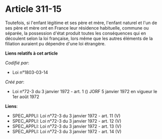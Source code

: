 # Article 311-15

Toutefois, si l'enfant légitime et ses père et mère, l'enfant naturel et l'un de ses père et mère ont en France leur
résidence habituelle, commune ou séparée, la possession d'état produit toutes les conséquences qui en découlent selon la loi
française, lors même que les autres éléments de la filiation auraient pu dépendre d'une loi étrangère.

**Liens relatifs à cet article**

_Codifié par_:

  - Loi n°1803-03-14

_Créé par_:

  - Loi n°72-3 du 3 janvier 1972 - art. 1 () JORF 5 janvier 1972 en vigueur le 1er août 1972

**Liens**:

  - SPEC_APPLI: Loi n°72-3 du 3 janvier 1972 - art. 11 (V)
  - SPEC_APPLI: Loi n°72-3 du 3 janvier 1972 - art. 12 (V)
  - SPEC_APPLI: Loi n°72-3 du 3 janvier 1972 - art. 13 (V)
  - SPEC_APPLI: Loi n°72-3 du 3 janvier 1972 - art. 14 (V)
